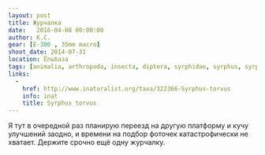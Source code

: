 ```yaml
---
layout: post
title: Журчалка
date:   2016-04-08 00:00:00
author: К.С.
gear: [E-300 , 35mm macro]
shoot_date: 2014-07-31
location: Ёльбаза
tags: [animalia, arthropoda, insecta, diptera, syrphidae, syrphus, syrphus torvus]
links:
  -
    href: http://www.inaturalist.org/taxa/322366-Syrphus-torvus
    info: inat
    title: Syrphus torvus
---
```


Я тут в очередной раз планирую переезд на другую платформу и кучу улучшений заодно, и времени на подбор фоточек катастрофически не хватает. Держите срочно ещё одну журчалку.

